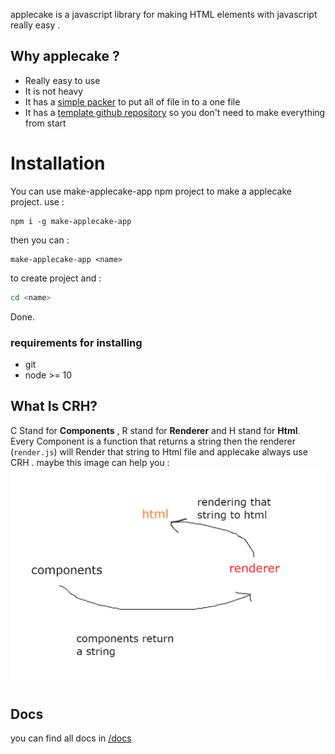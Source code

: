 applecake is a javascript library for making HTML elements with javascript really easy .

## Why applecake ?
- Really easy to use
- It is not heavy
- It has a <a href="https://github.com/applecakejs/packer">simple packer</a> to put all of file in to a one file
- It has a <a href="https://github.com/applecakejs/make-applecake-app">template github repository</a> so you don't need to make everything from start

# Installation
You can use make-applecake-app npm project to make a applecake project.
use : 
```npm
npm i -g make-applecake-app
```
then you can :
```
make-applecake-app <name>
```
to create project 
and :
```bash
cd <name>
```
Done.
### requirements for installing
- git
- node >= 10

## What Is CRH?
C Stand for **Components** , R stand for **Renderer** and H stand for **Html**.
Every Component is a function that returns a string then the renderer (`render.js`) will Render that string to Html file and applecake always use CRH .
maybe this image can help you :
<img src="./images/CRH.png"></img>

## Docs 
you can find  all docs in <a href="./docs">/docs</a>
